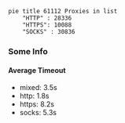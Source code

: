 
```mermaid
pie title 61112 Proxies in list
    "HTTP" : 28336
    "HTTPS": 10088
    "SOCKS" : 30836
```

### Some Info
#### Average Timeout

- mixed: 3.5s
- http: 1.8s
- https: 8.2s
- socks: 5.3s